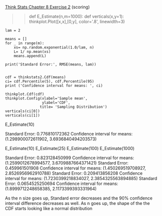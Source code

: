 [Think Stats Chapter 8 Exercise 2](http://greenteapress.com/thinkstats2/html/thinkstats2009.html#toc77) (scoring)

>> def E_Estimate(n,m=1000):
    def verticals(x,y=1):
        thinkplot.Plot([x,x],[0,y], color='.8', linewidth=3)
    
    lam = 2
   
    means = []
    for _ in range(m):
        xs= np.random.exponential(1.0/lam, n)
        L= 1/ np.mean(xs)
        means.append(L)
      
    print('Standard Error:', RMSE(means, lam))
    
    
    cdf = thinkstats2.Cdf(means)
    ci= cdf.Percentile(5), cdf.Percentile(95)
    print ('Confidence interval for means: ', ci)
    
    thinkplot.Cdf(cdf)
    thinkplot.Config(xlabel='Sample mean',
                     ylabel='CDF',
                    title= 'Sampling Distribution')
    verticals(ci[0])
    verticals(ci[1])
    
    

E_Estimate(10)

Standard Error: 0.776810172362
Confidence interval for means:  (1.298900072611902, 3.6936840494203573)

E_Estimate(10)
E_Estimate(25)
E_Estimate(100)
E_Estimate(1000)

Standard Error: 0.823128450999
Confidence interval for means:  (1.2599012678994577, 3.6709887664371421)
Standard Error: 0.459961501908
Confidence interval for means:  (1.450269519708927, 2.8526956962910788)
Standard Error: 0.209413856208
Confidence interval for means:  (1.7230399218834027, 2.3854325563894885)
Standard Error: 0.0654525250694
Confidence interval for means:  (1.8999712248658385, 2.1173399393331964)

As the n size goes up, Standard error decreases and the 90% confidence interval difference decreases as well. As n goes up, the shape of the the CDF starts looking like a normal distribution